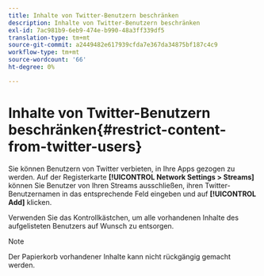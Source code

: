 ```yaml
---
title: Inhalte von Twitter-Benutzern beschränken
description: Inhalte von Twitter-Benutzern beschränken
exl-id: 7ac981b9-6eb9-474e-b990-48a3ff339df5
translation-type: tm+mt
source-git-commit: a2449482e617939cfda7e367da34875bf187c4c9
workflow-type: tm+mt
source-wordcount: '66'
ht-degree: 0%

---
```


# Inhalte von Twitter-Benutzern beschränken{#restrict-content-from-twitter-users}

Sie können Benutzern von Twitter verbieten, in Ihre Apps gezogen zu werden. Auf der Registerkarte **[!UICONTROL Network Settings > Streams]** können Sie Benutzer von Ihren Streams ausschließen, ihren Twitter-Benutzernamen in das entsprechende Feld eingeben und auf **[!UICONTROL Add]** klicken.

Verwenden Sie das Kontrollkästchen, um alle vorhandenen Inhalte des aufgelisteten Benutzers auf Wunsch zu entsorgen.

>[!NOTE]
>
>Der Papierkorb vorhandener Inhalte kann nicht rückgängig gemacht werden.
